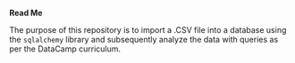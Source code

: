 **Read Me**

The purpose of this repository is to import a .CSV file into a database using the `sqlalchemy` library and subsequently analyze the data with queries as per the DataCamp curriculum.
